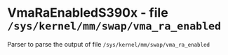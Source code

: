 VmaRaEnabledS390x - file ``/sys/kernel/mm/swap/vma_ra_enabled``
===============================================================

Parser to parse the output of file ``/sys/kernel/mm/swap/vma_ra_enabled``